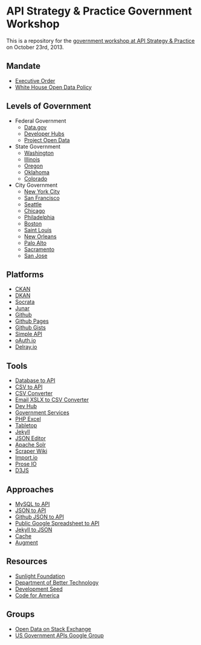 API Strategy & Practice Government Workshop
=====================

This is a repository for the [government workshop at API Strategy &amp; Practice](http://www.apistrategyconference.com/2013SF/workshops.php) on October 23rd, 2013.

## Mandate
* [Executive Order](http://www.whitehouse.gov/the-press-office/2013/05/09/executive-order-making-open-and-machine-readable-new-default-government-)
* [White House Open Data Policy](http://www.whitehouse.gov/sites/default/files/omb/memoranda/2013/m-13-13.pdf)

## Levels of Government
* Federal Government
  * [Data.gov](http://data.gov)
  * [Developer Hubs](http://www.data.gov/developers/page/developer-resources#pages)
  * [Project Open Data](http://project-open-data.github.io/)
* State Government
  * [Washington](https://data.wa.gov/)
  * [Illinois](https://data.illinois.gov/)
  * [Oregon](https://data.oregon.gov/)
  * [Oklahoma](https://data.ok.gov/) 
  * [Colorado](http://data.opencolorado.org/)
* City Government
  * [New York City](https://nycopendata.socrata.com/)
  * [San Francisco](https://data.sfgov.org/)
  * [Seattle](https://data.seattle.gov/)
  * [Chicago](http://www.cityofchicago.org/city/en/narr/foia/sample_code0.html)
  * [Philadelphia](http://phlapi.com/)
  * [Boston](http://www.cityofboston.gov/DoIT/default.asp)
  * [Saint Louis](http://stlouis-mo.gov/government/departments/information-technology/web-development/city-api/)
  * [New Orleans](https://data.nola.gov/)
  * [Palo Alto](http://paloalto.opendata.junar.com/developers/)
  * [Sacramento](http://portal.cityofsacramento.org/)
  * [San Jose](http://www.sanjoseca.gov/)

## Platforms
* [CKAN](http://ckan.org)
* [DKAN](https://drupal.org/project/dkan)
* [Socrata](http://www.socrata.com/)
* [Junar](http://www.junar.com/)
* [Github](http://github.com)
* [Github Pages](http://pages.github.com/)
* [Github Gists](https://gist.github.com/)
* [Simple API](http://simple-api.github.io/central/)
* [oAuth.io](http://oauth.io/)
* [Delray.io](http://delray.io/)

## Tools
* [Database to API](https://github.com/project-open-data/db-to-api)
* [CSV to API](https://github.com/project-open-data/csv-to-api)
* [CSV Converter](http://kinlane.github.io/csv-converter/)
* [Email XSLX to CSV Converter](https://github.com/kinlane/email-xlsx-to-csv-json-xml)
* [Dev Hub ](http://kinlane.github.io/dev-hub/)
* [Government Services](http://kinlane.github.io/government-services-schema-from-google-spreadsheet-in-javascript/)
* [PHP Excel](https://github.com/PHPOffice/PHPExcel)
* [Tabletop](https://github.com/jsoma/tabletop)
* [Jekyll](http://jekyllrb.com/)
* [JSON Editor](http://www.jsoneditoronline.org/)
* [Apache Solr](http://lucene.apache.org/solr/)
* [Scraper Wiki](https://scraperwiki.com/)
* [Import.io](http://import.io/)
* [Prose IO](http://prose.io/)
* [D3JS](http://d3js.org/)

## Approaches
* [MySQL to API](http://apievangelist.com/2013/10/21/deploy-api-mysql-to-api)
* [JSON to API](http://apievangelist.com/2013/10/21/deploy-api-json-to-api)
* [Github JSON to API](http://apievangelist.com/2013/10/22/deploy-api-github-json-to-api)
* [Public Google Spreadsheet to API](http://apievangelist.com/2013/10/22/deploy-api-public-google-spreadsheet-to-api)
* [Jekyll to JSON](http://kinlane.github.io/jekyll-data/)
* [Cache](http://publicprivatesector.org/projects/api-cache.html)
* [Augment](http://publicprivatesector.org/projects/api-augment.html)

## Resources
* [Sunlight Foundation](http://sunlightfoundation.com/api/)
* [Department of Better Technology](http://www.dobt.co/)
* [Development Seed](http://developmentseed.org/)
* [Code for America](http://codeforamerica.org/)

## Groups
* [Open Data on Stack Exchange](http://opendata.stackexchange.com/)
* [US Government APIs Google Group](https://groups.google.com/forum/#!forum/us-government-apis)
